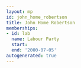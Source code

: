 ```yaml
---
layout: mp
id: john_home_robertson
title: John Home Robertson
memberships:
- id: lab
  name: Labour Party
  start: 
  end: '2000-07-05'
autogenerated: true
---
```

